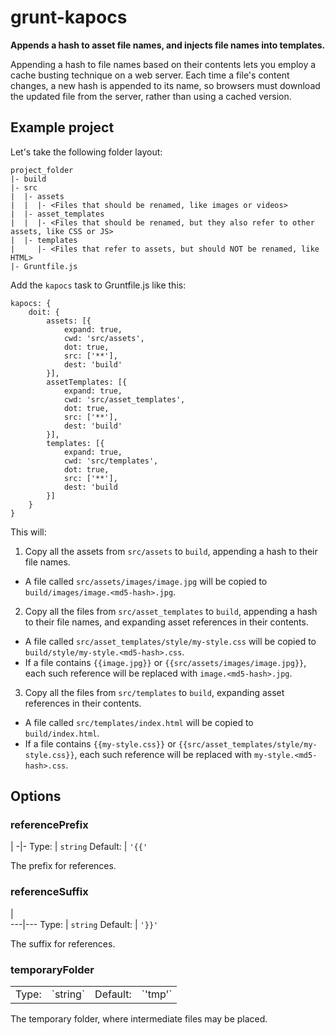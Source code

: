 # grunt-kapocs

**Appends a hash to asset file names, and injects file names into templates.**

Appending a hash to file names based on their contents lets you employ a cache busting technique on a web server. Each time a file's content changes, a new hash is appended to its name,
so browsers must download the updated file from the server, rather than using a cached version.

## Example project

Let's take the following folder layout:

```
project_folder
|- build
|- src
|  |- assets
|  |  |- <Files that should be renamed, like images or videos>
|  |- asset_templates
|  |  |- <Files that should be renamed, but they also refer to other assets, like CSS or JS>
|  |- templates
|     |- <Files that refer to assets, but should NOT be renamed, like HTML>
|- Gruntfile.js
```

Add the `kapocs` task to Gruntfile.js like this:

```
kapocs: {
	doit: {
		assets: [{
			expand: true,
			cwd: 'src/assets',
			dot: true,
			src: ['**'],
			dest: 'build'
		}],
		assetTemplates: [{
			expand: true,
			cwd: 'src/asset_templates',
			dot: true,
			src: ['**'],
			dest: 'build'
		}],
		templates: [{
			expand: true,
			cwd: 'src/templates',
			dot: true,
			src: ['**'],
			dest: 'build
		}]
	}
}
```

This will:

1. Copy all the assets from `src/assets` to `build`, appending a hash to their file names.
  * A file called `src/assets/images/image.jpg` will be copied to `build/images/image.<md5-hash>.jpg`.
2. Copy all the files from `src/asset_templates` to `build`, appending a hash to their file names, and expanding asset references in their contents.
  * A file called `src/asset_templates/style/my-style.css` will be copied to `build/style/my-style.<md5-hash>.css`.
  * If a file contains `{{image.jpg}}` or `{{src/assets/images/image.jpg}}`, each such reference will be replaced with `image.<md5-hash>.jpg`.
3. Copy all the files from `src/templates` to `build`, expanding asset references in their contents.
  * A file called `src/templates/index.html` will be copied to `build/index.html`.
  * If a file contains `{{my-style.css}}` or `{{src/asset_templates/style/my-style.css}}`, each such reference will be replaced with `my-style.<md5-hash>.css`.

## Options

### referencePrefix

 | 
-|-
Type: | `string`
Default: | `'{{'`

The prefix for references.

### referenceSuffix

   |   
---|---
Type: | `string`
Default: | `'}}'`

The suffix for references.

### temporaryFolder

<table>
	<tr>
		<td>
			Type:
		</td>
		<td>
			`string`
		</td>
		<td>
			Default:
		</td>
		<td>
			`'tmp'`
		</td>
	</tr>
</table>

The temporary folder, where intermediate files may be placed.
